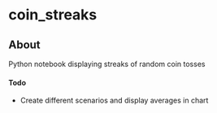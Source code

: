 # coin_streaks

## About
Python notebook displaying streaks of random coin tosses

#### Todo
- Create different scenarios and display averages in chart
